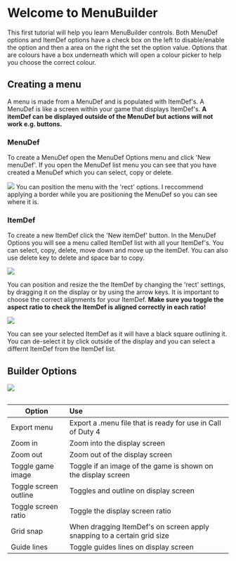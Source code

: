 # Welcome to MenuBuilder

This first tutorial will help you learn MenuBuilder controls.
Both MenuDef options and ItemDef options have a check box on the left to disable/enable the option and then a area on the right the set the option value.
Options that are colours have a box underneath which will open a colour picker to help you choose the correct colour.

## Creating a menu
A menu is made from a MenuDef and is populated with ItemDef's. A MenuDef is like a screen within your game that displays ItemDef's.  **A itemDef can be displayed outside of the MenuDef but actions will not work e.g. buttons.**
### MenuDef
To create a MenuDef open the MenuDef Options menu and click 'New menuDef'.  If you open the MenuDef list menu you can see that you have created a MenuDef which you can select, copy or delete.

![](https://i.imgur.com/PIZF6Aj.png)
You can position the menu with the 'rect' options. I reccommend applying a border while you are positioning the MenuDef so you can see where it is.
### ItemDef
To create a new ItemDef click the 'New itemDef' button. In the MenuDef Options you will see a menu called ItemDef list with all your ItemDef's. You can select, copy, delete, move down and move up the itemDef. You can also use delete key to delete and space bar to copy.

![](https://i.imgur.com/4IVsgMT.png)

You can position and resize the the ItemDef by changing the 'rect' settings, by dragging it on the display or by using the arrow keys.
It is important to choose the correct alignments for your ItemDef. **Make sure you toggle the aspect ratio to check the ItemDef is aligned correctly in each ratio!**

![](https://i.imgur.com/WSJucxt.gif)

You can see your selected ItemDef as it will have a black square outlining it. You can de-select it by click outside of the display and you can select a differnt ItemDef from the ItemDef list.

## Builder Options
![](https://i.imgur.com/gUG6ots.png)
```
```
| Option      | Use           | 
| ------------- |:-------------|
| Export menu     | Export a .menu file that is ready for use in Call of Duty 4 | 
| Zoom in     |     Zoom into the display screen  | 
| Zoom out | Zoom out of the display screen      | 
| Toggle game image | Toggle if an image of the game is shown on the display screen      | 
| Toggle screen outline | Toggles and outline on display screen      | 
| Toggle screen ratio | Toggle the display screen ratio     | 
| Grid snap | When dragging ItemDef's on screen apply snapping to a certain grid size    | 
| Guide lines| Toggle guides lines on display screen     | 


```
```

